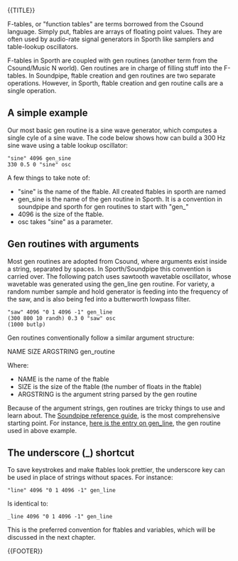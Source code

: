 {{TITLE}}

F-tables, or "function tables" are terms borrowed from the Csound 
language. Simply put, ftables are arrays of floating point values. They are
often used by audio-rate signal generators in Sporth like samplers and table-lookup
oscillators. 

F-tables in Sporth are coupled with gen routines (another term from the Csound/Music N 
world). Gen routines are in charge of filling stuff into the F-tables. In 
Soundpipe, ftable creation and gen routines are two separate operations. However,
in Sporth, ftable creation and gen routine calls are a single operation.

## A simple example

Our most basic gen routine is a sine wave generator, which computes a single
cyle of a sine wave. The code below shows how can build a 300 Hz sine wave 
using a table lookup oscillator:

    "sine" 4096 gen_sine
    330 0.5 0 "sine" osc

A few things to take note of:

- "sine" is the name of the ftable. All created ftables in sporth are named
- gen\_sine is the name of the gen routine in Sporth. It is a convention in
soundpipe and sporth for gen routines to start with "gen_"
- 4096 is the size of the ftable.
- osc takes "sine" as a parameter. 

## Gen routines with arguments

Most gen routines are adopted from Csound, where arguments exist inside a 
string, separated by spaces. In Sporth/Soundpipe this convention is carried
over. The following patch uses sawtooth wavetable oscillator, whose wavetable
was generated using the gen_line gen routine. For variety, a random number
sample and hold generator is feeding into the frequency of the saw, and is
also being fed into a butterworth lowpass filter. 

    "saw" 4096 "0 1 4096 -1" gen_line
    (300 800 10 randh) 0.3 0 "saw" osc 
    (1000 butlp)

Gen routines conventionally follow a similar argument structure:

NAME SIZE ARGSTRING gen_routine

Where:

- NAME is the name of the ftable
- SIZE is the size of the ftable (the number of floats in the ftable)
- ARGSTRING is the argument string parsed by the gen routine

Because of the argument strings, gen routines are tricky things to use
and learn about. The [Soundpipe reference guide](/res/soundpipe/docs),
is the most comprehensive starting point. For instance,
[here is the entry on gen_line](/res/soundpipe/docs/gen_line.html), the gen 
routine used in above example.

## The underscore (_) shortcut

To save keystrokes and make ftables look prettier, the underscore key can be
used in place of strings without spaces. For instance:

    "line" 4096 "0 1 4096 -1" gen_line

Is identical to:

    _line 4096 "0 1 4096 -1" gen_line

This is the preferred convention for ftables and variables, which will be
discussed in the next chapter.

{{FOOTER}}
